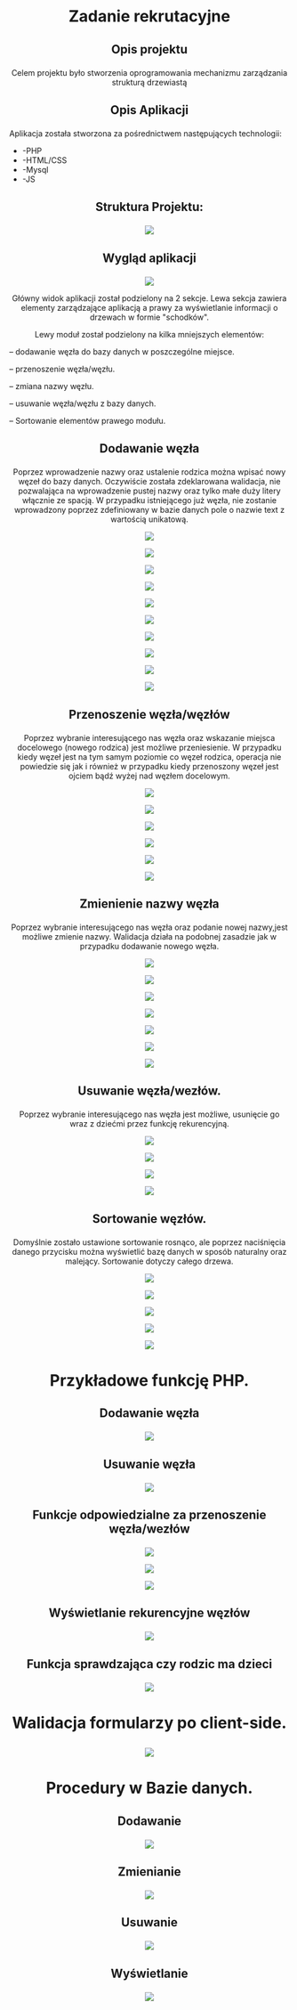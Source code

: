  
# <p align="center">Zadanie rekrutacyjne </p>

## <p align="center">Opis projektu </p>

<p align="center">Celem projektu było stworzenia oprogramowania mechanizmu zarządzania strukturą drzewiastą</p>

## <p align="center">Opis Aplikacji</p>

Aplikacja została stworzona za pośrednictwem następujących technologii:</p>

*	-PHP
*	-HTML/CSS 
*	-Mysql
* -JS

## <p align="center">Struktura Projektu:</p>

<p align="center">

 <img src="https://user-images.githubusercontent.com/58811103/119472507-97fb7200-bd4a-11eb-9200-4acc81283e7a.png">
</p>


## <p align="center">Wygląd aplikacji</p>

<p align="center">
<img src="https://user-images.githubusercontent.com/58811103/119475958-e8280380-bd4d-11eb-8393-7090196456b6.png">
</p>
<p align="center">Główny widok aplikacji został podzielony na 2 sekcje. Lewa sekcja zawiera elementy zarządzające aplikacją a prawy za wyświetlanie informacji o drzewach w formie "schodków".</p>
<p align="center">Lewy moduł został podzielony na kilka mniejszych elementów:</p>

 – dodawanie węzła do bazy danych w poszczególne miejsce.

 – przenoszenie węzła/węzłu.

 – zmiana nazwy węzłu.

 – usuwanie węzła/węzłu z bazy danych.

 – Sortowanie elementów prawego modułu.





## <p align="center">Dodawanie węzła</p>

<p align="center">Poprzez wprowadzenie nazwy oraz ustalenie rodzica można wpisać nowy węzeł do bazy danych. Oczywiście została zdeklarowana walidacja, nie pozwalająca na
wprowadzenie pustej nazwy oraz tylko małe duży litery włącznie ze spacją. W przypadku istniejącego już węzła, nie zostanie wprowadzony poprzez zdefiniowany w bazie danych pole o nazwie
text z wartością unikatową.</p>
<p align="center">
<img src="https://user-images.githubusercontent.com/58811103/119475983-ec542100-bd4d-11eb-98cb-c7b284adf9fb.png">
</p>
<p align="center">
<img src="https://user-images.githubusercontent.com/58811103/119476289-35a47080-bd4e-11eb-9247-970ca76dc3ca.png">
</p>
<p align="center">
<img src="https://user-images.githubusercontent.com/58811103/119476316-3ccb7e80-bd4e-11eb-884d-9fb5527df555.png">
</p>
<p align="center">
<img src="https://user-images.githubusercontent.com/58811103/119475983-ec542100-bd4d-11eb-98cb-c7b284adf9fb.png">
</p>

<p align="center">
<img src="https://user-images.githubusercontent.com/58811103/119476341-4359f600-bd4e-11eb-9e28-bac1733baa45.png">
</p>


<p align="center">
<img src="https://user-images.githubusercontent.com/58811103/119476375-49e86d80-bd4e-11eb-958c-3bd618dbfc90.png">
</p>

<p align="center">
<img src="https://user-images.githubusercontent.com/58811103/119476332-405f0580-bd4e-11eb-825a-2d930fc16ea6.png">
</p>
<p align="center">
<img src="https://user-images.githubusercontent.com/58811103/119476414-5240a880-bd4e-11eb-8af2-7cbfa5ffed0b.png">
</p>
<p align="center">
<img src="https://user-images.githubusercontent.com/58811103/119476430-58368980-bd4e-11eb-99ae-19b3e721071c.png">
</p>
<p align="center">
<img src="https://user-images.githubusercontent.com/58811103/119476442-5a98e380-bd4e-11eb-89e5-ace4ade78525.png">
</p>


## <p align="center">Przenoszenie węzła/węzłów</p>

<p align="center">Poprzez wybranie interesującego nas węzła oraz wskazanie miejsca docelowego (nowego rodzica) jest możliwe przeniesienie. W przypadku kiedy węzeł jest na tym samym
poziomie co węzeł rodzica, operacja nie powiedzie się jak i również w przypadku kiedy przenoszony węzeł jest ojciem bądź wyżej nad węzłem docelowym.</p>


<p align="center">
<img src="https://user-images.githubusercontent.com/58811103/119476973-dc890c80-bd4e-11eb-9688-fb26f27d4cdd.png">
</p>

<p align="center">
<img src="https://user-images.githubusercontent.com/58811103/119476982-deeb6680-bd4e-11eb-8cd9-b8745f771de8.png">
</p>


<p align="center">
<img src="https://user-images.githubusercontent.com/58811103/119476393-4d7bf480-bd4e-11eb-8875-31b0fea5a601.png">
</p>
<p align="center">
<img src="https://user-images.githubusercontent.com/58811103/119476994-e27eed80-bd4e-11eb-8f99-41e1cebd38c5.png">
</p>
<p align="center">
<img src="https://user-images.githubusercontent.com/58811103/119477022-e9a5fb80-bd4e-11eb-821c-93f54571c1ee.png">
</p>
<p align="center">
<img src="https://user-images.githubusercontent.com/58811103/119477041-ed398280-bd4e-11eb-9910-2e24af9e310e.png">
</p>

## <p align="center">Zmienienie nazwy węzła</p>

<p align="center">Poprzez wybranie interesującego nas węzła oraz podanie nowej nazwy,jest możliwe zmienie nazwy. Walidacja działa na podobnej zasadzie jak w przypadku 
dodawanie nowego węzła.</p>

<p align="center">
<img src="https://user-images.githubusercontent.com/58811103/119477411-3ab5ef80-bd4f-11eb-8475-f861cf122f20.png">
</p>

<p align="center">
<img src="https://user-images.githubusercontent.com/58811103/119477426-3d184980-bd4f-11eb-99c3-51b15be8ae45.png">
</p>


<p align="center">
<img src="https://user-images.githubusercontent.com/58811103/119477440-3f7aa380-bd4f-11eb-8a8a-8ad21aff78bf.png">
</p>
<p align="center">
<img src="https://user-images.githubusercontent.com/58811103/119477450-42759400-bd4f-11eb-99e1-34524c39ea39.png">
</p>
<p align="center">
<img src="https://user-images.githubusercontent.com/58811103/119477460-443f5780-bd4f-11eb-8068-1ad547792647.png">
</p>
<p align="center">
<img src="https://user-images.githubusercontent.com/58811103/119477470-46091b00-bd4f-11eb-97d3-60fac1ac7c75.png">
</p>



<p align="center">
<img src="https://user-images.githubusercontent.com/58811103/118055064-b1cea980-b387-11eb-9cc3-3d615ed27e9a.png">
</p>

## <p align="center">Usuwanie węzła/wezłów.</p>

<p align="center">Poprzez wybranie interesującego nas węzła jest możliwe, usunięcie go wraz z dziećmi przez funkcję rekurencyjną.</p>

<p align="center">
<img src="https://user-images.githubusercontent.com/58811103/119477717-7f418b00-bd4f-11eb-8ef2-191dd2877566.png">
</p>
<p align="center">
<img src="https://user-images.githubusercontent.com/58811103/119477728-823c7b80-bd4f-11eb-88cd-0b671d39da8f.png">
</p>
<p align="center">
<img src="https://user-images.githubusercontent.com/58811103/119477741-85376c00-bd4f-11eb-8dcf-d69ae0d48f98.png">
</p>
<p align="center">
<img src="https://user-images.githubusercontent.com/58811103/119477752-88325c80-bd4f-11eb-9721-c3f8f925a445.png">
</p>


 ## <p align="center">Sortowanie węzłów.</p>

<p align="center">Domyślnie zostało ustawione sortowanie rosnąco, ale poprzez naciśnięcia danego przycisku można wyświetlić bazę danych w sposób naturalny oraz malejący.
Sortowanie dotyczy całego drzewa.</p>

<p align="center">
<img src="https://user-images.githubusercontent.com/58811103/119477934-b0ba5680-bd4f-11eb-8eca-59c282b748fc.png">
</p>

<p align="center">
<img src="https://user-images.githubusercontent.com/58811103/119477945-b31cb080-bd4f-11eb-96ac-0c5aff0035e5.png">
</p>
<p align="center">
<img src="https://user-images.githubusercontent.com/58811103/119477957-b4e67400-bd4f-11eb-858f-f8621ae66458.png">
</p>
<p align="center">
<img src="https://user-images.githubusercontent.com/58811103/119477968-b6b03780-bd4f-11eb-9993-93ac5b793d4d.png">
</p>
<p align="center">
<img src="https://user-images.githubusercontent.com/58811103/119477989-b9ab2800-bd4f-11eb-95fc-327de4b90034.png">
</p>


 # <p align="center">Przykładowe funkcję PHP.</p>
 
 ## <p align="center"> Dodawanie węzła </p>

<p align="center">
<img src="https://user-images.githubusercontent.com/58811103/119478759-5ec60080-bd50-11eb-9e14-9a3d9f21b096.png">
</p>

## <p align="center"> Usuwanie węzła </p>

<p align="center">
<img src="https://user-images.githubusercontent.com/58811103/119478767-61285a80-bd50-11eb-8f29-950fa3262bd3.png">
</p>

## <p align="center"> Funkcje odpowiedzialne za przenoszenie węzła/wezłów </p>

<p align="center">
<img src="https://user-images.githubusercontent.com/58811103/119478778-638ab480-bd50-11eb-87db-dbf266f1d364.png">
</p>

<p align="center">
<img src="https://user-images.githubusercontent.com/58811103/119478785-64bbe180-bd50-11eb-9078-3c2098d9ca93.png">
</p>

<p align="center">
<img src="https://user-images.githubusercontent.com/58811103/119478795-67b6d200-bd50-11eb-8c86-0933e5db639d.png">
</p>

## <p align="center"> Wyświetlanie rekurencyjne węzłów </p>

<p align="center">
<img src="https://user-images.githubusercontent.com/58811103/119478805-69809580-bd50-11eb-8d38-4a666e6fe624.png">
</p>

## <p align="center"> Funkcja sprawdzająca czy rodzic ma dzieci </p>

<p align="center">
<img src="https://user-images.githubusercontent.com/58811103/119478815-6b4a5900-bd50-11eb-97b5-fd6ed1146fa8.png">
</p>

 # <p align="center">Walidacja formularzy po client-side.</p>
 
<p align="center">
<img src="https://user-images.githubusercontent.com/58811103/119480059-91bcc400-bd51-11eb-823a-15fc228e8780.png">
</p>


 # <p align="center">Procedury w Bazie danych.</p>
 
 ## <p align="center"> Dodawanie </p>

<p align="center">
<img src="https://user-images.githubusercontent.com/58811103/119480528-0f80cf80-bd52-11eb-8af7-3870ff327e46.png">
</p>

 ## <p align="center"> Zmienianie </p>

<p align="center">

<img src="https://user-images.githubusercontent.com/58811103/119480552-13145680-bd52-11eb-8392-99270d6fa415.png">
</p>

 ## <p align="center"> Usuwanie </p>

<p align="center">
<img src="https://user-images.githubusercontent.com/58811103/119480546-114a9300-bd52-11eb-9bde-86152d89932b.png">
</p>

 ## <p align="center"> Wyświetlanie </p>

<p align="center">
<img src="https://user-images.githubusercontent.com/58811103/119480559-1576b080-bd52-11eb-8458-8a6b7049483c.png">
</p>
